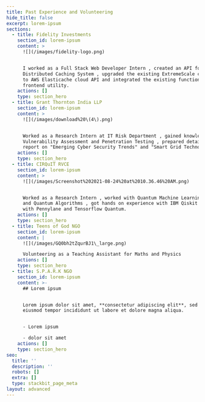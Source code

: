 ```yaml
---
title: Past Experience and Volunteering
hide_title: false
excerpt: lorem-ipsum
sections:
  - title: Fidelity Investments
    section_id: lorem-ipsum
    content: >
      ![](/images/fidelity-logo.png)


      I worked as a Full Stack Web Developer Intern , created an API for
      Distributed Caching System , upgraded the existing ExtremeScale cache API
      to AWS Elasticache cloud API and integrated the existing functionality  to
      frontend utility.
    actions: []
    type: section_hero
  - title: Grant Thornton India LLP
    section_id: lorem-ipsum
    content: >
      ![](/images/download%20\(4\).png)


      Worked as a Research Intern at IT Risk Department , gained knowledge about
      Vulnerability Assessment and Penetration Testing , prepared detailed
      report on "Emerging Cyber Security Trends" and "Smart Grid Technology"
    actions: []
    type: section_hero
  - title: CIRQuIT RVCE
    section_id: lorem-ipsum
    content: >
      ![](/images/Screenshot%202021-08-24%20at%2010.36.46%20AM.png)


      Worked as a Research Intern , worked with Quantum Machine Learning Models
      and Quantum Algorithms , got hands on experience with IBM Qiskit , worked
      with Pennylane and Tensorflow Quantum.
    actions: []
    type: section_hero
  - title: Teens of God NGO
    section_id: lorem-ipsum
    content: |
      ![](/images/GQ0bh2tZqurBJ1\_large.png)

      Volunteering as a Teaching Assistant for Maths and Physics  
    actions: []
    type: section_hero
  - title: S.P.A.R.K NGO
    section_id: lorem-ipsum
    content: >-
      ## Lorem ipsum


      Lorem ipsum dolor sit amet, **consectetur adipiscing elit**, sed do
      eiusmod tempor incididunt ut labore et dolore magna aliqua.


      - Lorem ipsum

      - dolor sit amet
    actions: []
    type: section_hero
seo:
  title: ''
  description: ''
  robots: []
  extra: []
  type: stackbit_page_meta
layout: advanced
---
```


